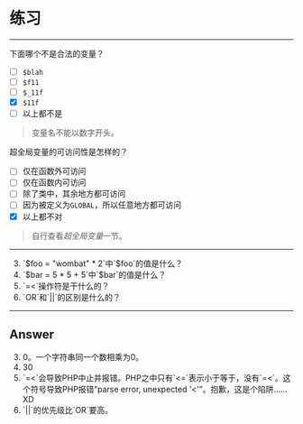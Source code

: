 # 练习

---

下面哪个不是合法的变量？
- [ ] `$blah`
- [ ] `$f11`
- [ ] `$_11f`
- [x] `$11f`
- [ ] 以上都不是

> 变量名不能以数字开头。

超全局变量的可访问性是怎样的？
- [ ] 仅在函数外可访问
- [ ] 仅在函数内可访问
- [ ] 除了类中，其余地方都可访问
- [ ] 因为被定义为`GLOBAL`，所以任意地方都可访问
- [x] 以上都不对

> 自行查看*超全局变量*一节。

---

<ol start="3">
	<li>`$foo = "wombat" * 2`中`$foo`的值是什么？</li>
	<li>`$bar = 5 * 5 + 5`中`$bar`的值是什么？</li>
	<li>`=<`操作符是干什么的？</li>
  <li>`OR`和`||`的区别是什么的？</li>
</ol>

<hr>

## Answer

<ol start="3">
  <li>0。一个字符串同一个数相乘为0。</li>
  <li>30</li>
  <li>`=<`会导致PHP中止并报错。PHP之中只有`<=`表示小于等于，没有`=<`。这个符号导致PHP报错“parse error, unexpected '<'”。抱歉，这是个陷阱……XD</li>
  <li>`||`的优先级比`OR`要高。</li>
</ol>
